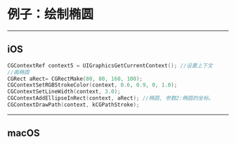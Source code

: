 # 例子：绘制椭圆

---

## iOS

```cpp
CGContextRef context5 = UIGraphicsGetCurrentContext(); //设置上下文
//画椭圆
CGRect aRect= CGRectMake(80, 80, 160, 100);
CGContextSetRGBStrokeColor(context, 0.6, 0.9, 0, 1.0);
CGContextSetLineWidth(context, 3.0);
CGContextAddEllipseInRect(context, aRect); //椭圆, 参数2:椭圆的坐标。
CGContextDrawPath(context, kCGPathStroke);
```

---

## macOS

```cpp

```
